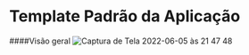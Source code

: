 # Template Padrão da Aplicação

####Visão geral
![Captura de Tela 2022-06-05 às 21 47 48](https://user-images.githubusercontent.com/82919386/172077878-c2b6b011-9611-45b7-adf0-5024919bbb38.png)
